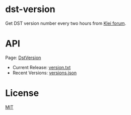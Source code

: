 # dst-version
Get DST version number every two hours from [Klei forum](https://forums.kleientertainment.com/game-updates/dst/).

# API
Page: [DstVersion](https://www.3moredays.com/dst-version/)
- Current Release: [version.txt](https://www.3moredays.com/dst-version/version.txt)
- Recent Versions: [versions.json](https://www.3moredays.com/dst-version/versions.json)

# License
[MIT](https://3moredays.mit-license.org/)

